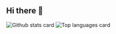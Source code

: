 ## Hi there 👋

<img src="https://github-readme-stats-myh2910.vercel.app/api?username=myh2910&show_icons=true&theme=jolly&hide_border=true&include_all_commits=true" alt="Github stats card" />
<img src="https://github-readme-stats-myh2910.vercel.app/api/top-langs/?username=myh2910&layout=compact&theme=vue-dark&hide_border=true&langs_count=8" alt="Top languages card" />
